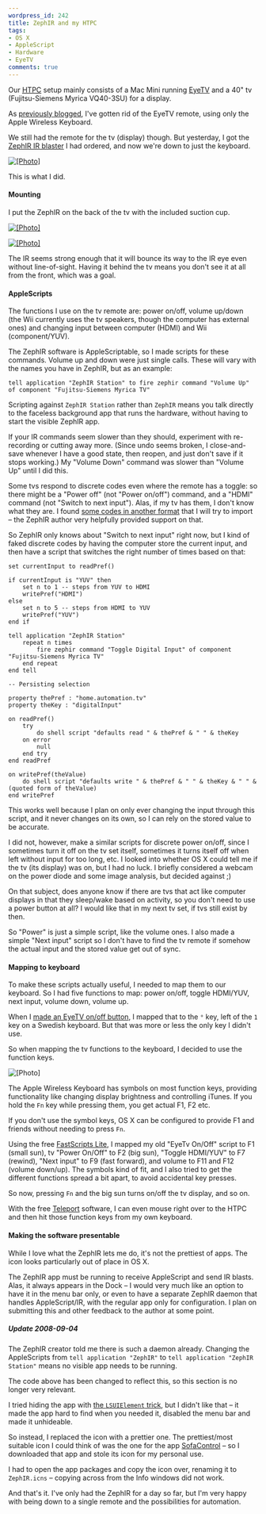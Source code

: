 ```yaml
---
wordpress_id: 242
title: ZephIR and my HTPC
tags:
- OS X
- AppleScript
- Hardware
- EyeTV
comments: true
---
```

Our <a href="http://en.wikipedia.org/wiki/Htpc"><abbr title="Home Theater PC">HTPC</abbr></a> setup mainly consists of a Mac Mini running <a href="http://elgato.com/">EyeTV</a> and a 40" tv (Fujitsu-Siemens Myrica VQ40-3SU) for a display.

As <a href="http://henrik.nyh.se/2008/04/eyetv-onoff-keyboard-button">previously blogged</a>, I've gotten rid of the EyeTV remote, using only the Apple Wireless Keyboard.

We still had the remote for the tv (display) though. But yesterday, I got the <a href="http://www.thezephir.com/ZephIR/Home.html">ZephIR IR blaster</a> I had ordered, and now we're down to just the keyboard.

<p class="center"><a href="http://www.flickr.com/photos/malesca/2805705609/"><img src="http://farm4.static.flickr.com/3213/2805705609_5025026fbc.jpg?v=0" class="bordered" alt="[Photo]" /></a></p>

This is what I did.

<!--more-->

<h4>Mounting</h4>

I put the ZephIR on the back of the tv with the included suction cup.

<p class="center"><a href="http://www.flickr.com/photos/malesca/2805704145/"><img src="http://farm4.static.flickr.com/3195/2805704145_0247289a90.jpg?v=0" class="bordered" alt="[Photo]" /></a></p>

<p class="center"><a href="http://www.flickr.com/photos/malesca/2805704485/"><img src="http://farm4.static.flickr.com/3034/2805704485_1ef61de52f.jpg?v=0" class="bordered" alt="[Photo]" /></a></p>

The IR seems strong enough that it will bounce its way to the IR eye even without line-of-sight. Having it behind the tv means you don't see it at all from the front, which was a goal.

<h4>AppleScripts</h4>

The functions I use on the tv remote are: power on/off, volume up/down (the Wii currently uses the tv speakers, though the computer has external ones) and changing input between computer (HDMI) and Wii (component/YUV).

The ZephIR software is AppleScriptable, so I made scripts for these commands. Volume up and down were just single calls. These will vary with the names you have in ZephIR, but as an example:

``` applescript
tell application "ZephIR Station" to fire zephir command "Volume Up" of component "Fujitsu-Siemens Myrica TV"
```

Scripting against <code>ZephIR Station</code> rather than <code>ZephIR</code> means you talk directly to the faceless background app that runs the hardware, without having to start the visible ZephIR app.

If your IR commands seem slower than they should, experiment with re-recording or cutting away more. (Since undo seems broken, I close-and-save whenever I have a good state, then reopen, and just don't save if it stops working.) My "Volume Down" command was slower than "Volume Up" until I did this.

Some tvs respond to discrete codes even where the remote has a toggle: so there might be a "Power off" (not "Power on/off") command, and a "HDMI" command (not "Switch to next input"). Alas, if my tv has them, I don't know what they are. I found <a href="http://www.remotecentral.com/cgi-bin/mboard/rc-discrete/thread.cgi?4603">some codes in another format</a> that I will try to import – the ZephIR author very helpfully provided support on that.

So ZephIR only knows about "Switch to next input" right now, but I kind of faked discrete codes by having the computer store the current input, and then have a script that switches the right number of times based on that:

``` applescript
set currentInput to readPref()

if currentInput is "YUV" then
	set n to 1 -- steps from YUV to HDMI
	writePref("HDMI")
else
	set n to 5 -- steps from HDMI to YUV
	writePref("YUV")
end if

tell application "ZephIR Station"
	repeat n times
		fire zephir command "Toggle Digital Input" of component "Fujitsu-Siemens Myrica TV"
	end repeat
end tell

-- Persisting selection

property thePref : "home.automation.tv"
property theKey : "digitalInput"

on readPref()
	try
		do shell script "defaults read " & thePref & " " & theKey
	on error
		null
	end try
end readPref

on writePref(theValue)
	do shell script "defaults write " & thePref & " " & theKey & " " & (quoted form of theValue)
end writePref
```

This works well because I plan on only ever changing the input through this script, and it never changes on its own, so I can rely on the stored value to be accurate.

I did not, however, make a similar scripts for discrete power on/off, since I sometimes turn it off on the tv set itself, sometimes it turns itself off when left without input for too long, etc. I looked into whether OS X could tell me if the tv (its display) was on, but I had no luck. I briefly considered a webcam on the power diode and some image analysis, but decided against ;)

On that subject, does anyone know if there are tvs that act like computer displays in that they sleep/wake based on activity, so you don't need to use a power button at all? I would like that in my next tv set, if tvs still exist by then.

So "Power" is just a simple script, like the volume ones. I also made a simple "Next input" script so I don't have to find the tv remote if somehow the actual input and the stored value get out of sync.

<h4>Mapping to keyboard</h4>

To make these scripts actually useful, I needed to map them to our keyboard. So I had five functions to map: power on/off, toggle HDMI/YUV, next input, volume down, volume up.

When I <a href="http://henrik.nyh.se/2008/04/eyetv-onoff-keyboard-button">made an EyeTV on/off button</a>, I mapped that to the <code>°</code> key, left of the <code>1</code> key on a Swedish keyboard. But that was more or less the only key I didn't use.

So when mapping the tv functions to the keyboard, I decided to use the function keys.

<p class="center"><img src="http://henrik.nyh.se/uploads/apple-wireless-keyboard-function-keys.jpg" class="bordered" alt="[Photo]" title="Photo stolen from AppleInsider!" /></p>

The Apple Wireless Keyboard has symbols on most function keys, providing functionality like changing display brightness and controlling iTunes. If you hold the <code>Fn</code> key while pressing them, you get actual F1, F2 etc.

If you don't use the symbol keys, OS X can be configured to provide F1 and friends without needing to press <code>Fn</code>.

Using the free <a href="http://www.red-sweater.com/fastscripts/">FastScripts Lite</a>, I mapped my old "EyeTv On/Off" script to F1 (small sun), tv "Power On/Off" to F2 (big sun), "Toggle HDMI/YUV" to F7 (rewind), "Next input" to F9 (fast forward), and volume to F11 and F12 (volume down/up). The symbols kind of fit, and I also tried to get the different functions spread a bit apart, to avoid accidental key presses.

So now, pressing <code>Fn</code> and the big sun turns on/off the tv display, and so on.

With the free <a href="http://www.abyssoft.com/software/teleport/">Teleport</a> software, I can even mouse right over to the HTPC and then hit those function keys from my own keyboard.

<h4>Making the software presentable</h4>

While I love what the ZephIR lets me do, it's not the prettiest of apps. The icon looks particularly out of place in OS X.

The ZephIR app must be running to receive AppleScript and send IR blasts. Alas, it always appears in the Dock – I would very much like an option to have it in the menu bar only, or even to have a separate ZephIR daemon that handles AppleScript/IR, with the regular app only for configuration. I plan on submitting this and other feedback to the author at some point.

<div class="updated">
<h5>Update 2008-09-04</h5>
The ZephIR creator told me there is such a daemon already. Changing the AppleScripts from <code>tell application "ZephIR"</code> to <code>tell application "ZephIR Station"</code> means no visible app needs to be running.

The code above has been changed to reflect this, so this section is no longer very relevant.
</div>

I tried hiding the app with <a href="http://forums.macosxhints.com/showthread.php?t=26703">the <code>LSUIElement</code> trick</a>, but I didn't like that – it made the app hard to find when you needed it, disabled the menu bar and made it unhideable.

So instead, I replaced the icon with a prettier one. The prettiest/most suitable icon I could think of was the one for the app <a href="http://gravityapps.com/sofacontrol/download/index.html">SofaControl</a> – so I downloaded that app and stole its icon for my personal use.

I had to open the app packages and copy the icon over, renaming it to <code>ZephIR.icns</code> – copying across from the Info windows did not work.

And that's it. I've only had the ZephIR for a day so far, but I'm very happy with being down to a single remote and the possibilities for automation.
